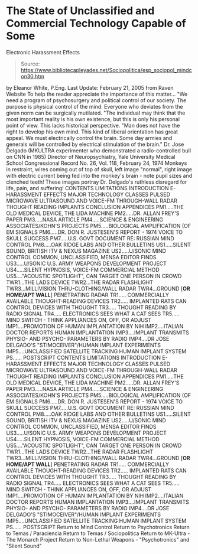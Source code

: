 # The State of Unclassified and Commercial Technology Capable of Some 
Electronic Harassment Effects

> Source: https://www.bibliotecapleyades.net/Sociopolitica/esp_sociopol_mindcon30.htm

by Eleanor White, P.Eng. Last Update: February 21, 2005
from Raven Website
To help the reader appreciate the importance of this matter...
"We need a program of psychosurgery and political control of our society. The purpose is physical control of the mind. Everyone who deviates from the given norm can be surgically mutilated.
"The individual may think that the most important reality is his own existence, but this is only his personal point of view. This lacks historical perspective.
"Man does not have the right to develop his own mind. This kind of liberal orientation has great appeal. We must electrically control the brain. Some day armies and generals will be controlled by electrical stimulation of the brain."
Dr. Jose Delgado
(MKULTRA experimenter who demonstrated a radio-controlled bull on CNN in 1985) Director of Neuropsychiatry, Yale University Medical School Congressional Record No. 26, Vol. 118, February 24, 1974
Monkeys in restraint, wires coming out of top of skull, left image "normal",
right image with electric current being fed into the monkey's brain - note pupil sizes and clenched teeth!
These images portray Dr. Delgado's ruthless disregard for life, pain, and suffering!
CONTENTS LIMITATIONS INTRODUCTION E-HARASSMENT EFFECTS MAJOR TECHNOLOGY CLASSES PULSED MICROWAVE ULTRASOUND AND VOICE-FM THROUGH-WALL RADAR THOUGHT READING IMPLANTS CONCLUSION APPENDICES PM1.....THE OLD MEDICAL DEVICE, THE LIDA MACHINE PM2.....DR. ALLAN FREY'S PAPER PM3.....NASA ARTICLE PM4.....SCIENCE & ENGINEERING ASSOCIATES/KOHN'S PROJECTS PM5.....BIOLOGICAL AMPLIFICATION (OF EM SIGNALS PM6.....DR. DON R. JUSTESEN'S REPORT - 1974 VOICE TO SKULL SUCCESS PM7.....U.S. GOVT DOCUMENT RE: RUSSIAN MIND CONTROL PM8.....OAK RIDGE LABS AND OTHER BULLETINS US1.....SILENT SOUND, BRITISH ITV & NEXUS MAGAZINE US2.....U/SONIC MIND CONTROL COMMON, UNCLASSIFIED, MENSA EDITOR FINDS US3.....U/SONIC U.S. ARMY WEAPONS DEVELOPMENT PROJECT US4.....SILENT HYPNOSIS, VOICE-FM COMMERCIAL METHOD US5...."ACOUSTIC SPOTLIGHT", CAN TARGET ONE PERSON IN CROWD TWR1...THE LADS DEVICE TWR2...THE RADAR FLASHLIGHT TWR3...MILLIVISION THRU-CLOTHING/WALL RADAR TWR4...GROUND [**OR HOME/APT WALL**] PENETRATING RADAR TR1..... COMMERCIALLY AVAILABLE THOUGHT-READING DEVICES TR2..... IMPLANTED RATS CAN CONTROL DEVICES WITH THOUGHT TR3..... THOUGHT READING BY RADIO SIGNAL TR4..... ELECTRONICS SEES WHAT A CAT SEES TR5..... MIND SWITCH - THINK APPLIANCES ON, OFF, OR ADJUST IMP1....PROMOTION OF HUMAN IMPLANTATION BY NIH IMP2....ITALIAN DOCTOR REPORTS HUMAN IMPLANTATION IMP3....IMPLANT TRANSMITS PHYSIO- AND PSYCHO- PARAMETERS BY RADIO IMP4....DR JOSE DELGADO'S "STIMOCEIVER"/HUMAN IMPLANT EXPERIMENTS IMP5....UNCLASSIFIED SATELLITE TRACKING HUMAN IMPLANT SYSTEM PS...... POSTSCRIPT
CONTENTS
LIMITATIONS
INTRODUCTION
E-HARASSMENT EFFECTS
MAJOR TECHNOLOGY CLASSES
PULSED MICROWAVE
ULTRASOUND AND VOICE-FM
THROUGH-WALL RADAR
THOUGHT READING
IMPLANTS
CONCLUSION
APPENDICES
PM1.....THE OLD MEDICAL DEVICE, THE LIDA MACHINE
PM2.....DR. ALLAN FREY'S PAPER
PM3.....NASA ARTICLE
PM4.....SCIENCE & ENGINEERING ASSOCIATES/KOHN'S PROJECTS
PM5.....BIOLOGICAL AMPLIFICATION (OF EM SIGNALS
PM6.....DR. DON R. JUSTESEN'S REPORT - 1974 VOICE TO SKULL SUCCESS
PM7.....U.S. GOVT DOCUMENT RE: RUSSIAN MIND CONTROL
PM8.....OAK RIDGE LABS AND OTHER BULLETINS
US1.....SILENT SOUND, BRITISH ITV & NEXUS MAGAZINE
US2.....U/SONIC MIND CONTROL COMMON, UNCLASSIFIED, MENSA EDITOR FINDS
US3.....U/SONIC U.S. ARMY WEAPONS DEVELOPMENT PROJECT
US4.....SILENT HYPNOSIS, VOICE-FM COMMERCIAL METHOD
US5...."ACOUSTIC SPOTLIGHT", CAN TARGET ONE PERSON IN CROWD
TWR1...THE LADS DEVICE
TWR2...THE RADAR FLASHLIGHT
TWR3...MILLIVISION THRU-CLOTHING/WALL RADAR
TWR4...GROUND [**OR HOME/APT WALL**] PENETRATING RADAR
TR1..... COMMERCIALLY AVAILABLE THOUGHT-READING DEVICES
TR2..... IMPLANTED RATS CAN CONTROL DEVICES WITH THOUGHT
TR3..... THOUGHT READING BY RADIO SIGNAL
TR4..... ELECTRONICS SEES WHAT A CAT SEES
TR5..... MIND SWITCH - THINK APPLIANCES ON, OFF, OR ADJUST
IMP1....PROMOTION OF HUMAN IMPLANTATION BY NIH
IMP2....ITALIAN DOCTOR REPORTS HUMAN IMPLANTATION
IMP3....IMPLANT TRANSMITS PHYSIO- AND PSYCHO- PARAMETERS BY RADIO
IMP4....DR JOSE DELGADO'S "STIMOCEIVER"/HUMAN IMPLANT EXPERIMENTS
IMP5....UNCLASSIFIED SATELLITE TRACKING HUMAN IMPLANT SYSTEM
PS...... POSTSCRIPT
Return to Mind Control
Return to Psychotronics
Return to Temas / Paraciencia
Return to Temas / Sociopolitica
Return to MK-Ultra - The Monarch Project
Return to Non-Lethal Weapons - "Psychotronics" and "Silent Sound"
